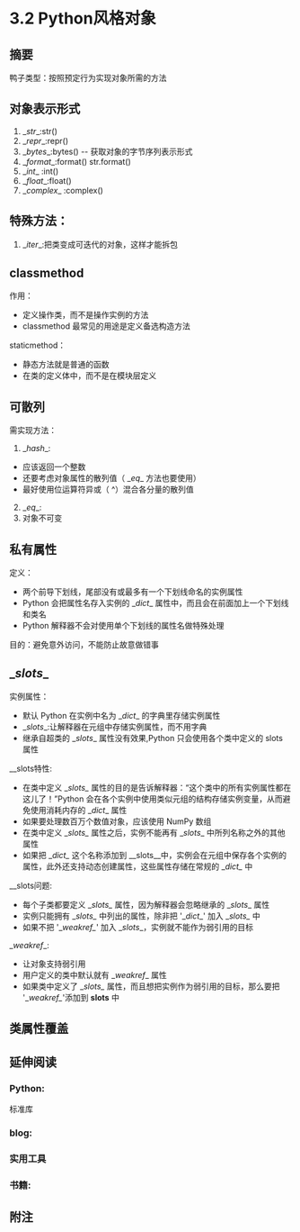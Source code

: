 # 3.2 Python风格对象
## 摘要
鸭子类型：按照预定行为实现对象所需的方法


## 对象表示形式
1. \__str__:str()
2. \__repr__:repr()
3. \__bytes__:bytes() -- 获取对象的字节序列表示形式
4. \__format__:format() str.format()
5. \__int__ :int()
6. \__float__:float()
7. \__complex__ :complex()

## 特殊方法：
 1. \__iter__:把类变成可迭代的对象，这样才能拆包

## classmethod
作用：
  - 定义操作类，而不是操作实例的方法
  - classmethod 最常见的用途是定义备选构造方法

staticmethod：
  - 静态方法就是普通的函数
  - 在类的定义体中，而不是在模块层定义


## 可散列
需实现方法：
1. \__hash__:
  - 应该返回一个整数
  - 还要考虑对象属性的散列值（ \__eq__ 方法也要使用）
  - 最好使用位运算符异或（ ^）混合各分量的散列值
2. \__eq__:
3. 对象不可变

## 私有属性
定义：
  - 两个前导下划线，尾部没有或最多有一个下划线命名的实例属性
  - Python 会把属性名存入实例的 \__dict__ 属性中，而且会在前面加上一个下划线和类名
  - Python 解释器不会对使用单个下划线的属性名做特殊处理

目的：避免意外访问，不能防止故意做错事

## \__slots__
实例属性：
  - 默认 Python 在实例中名为 \__dict__ 的字典里存储实例属性
  - \__slots__:让解释器在元组中存储实例属性，而不用字典
  - 继承自超类的 \__slots__ 属性没有效果,Python 只会使用各个类中定义的 slots 属性

\__slots特性:
  - 在类中定义 \__slots\__ 属性的目的是告诉解释器：“这个类中的所有实例属性都在这儿了！”Python 会在各个实例中使用类似元组的结构存储实例变量，从而避免使用消耗内存的 \__dict__ 属性
  - 如果要处理数百万个数值对象，应该使用 NumPy 数组
  - 在类中定义 \__slots\__ 属性之后，实例不能再有 \__slots__ 中所列名称之外的其他属性
  - 如果把 \__dict\__ 这个名称添加到 \__slots\__中，实例会在元组中保存各个实例的属性，此外还支持动态创建属性，这些属性存储在常规的 \__dict\__ 中

\__slots问题:
  - 每个子类都要定义 \__slots\__ 属性，因为解释器会忽略继承的 \__slots__ 属性
  - 实例只能拥有 \__slots\__ 中列出的属性，除非把 '\__dict__' 加入 \__slots\__ 中
  - 如果不把 '\__weakref\__' 加入 \__slots__，实例就不能作为弱引用的目标

\__weakref__:
  - 让对象支持弱引用
  - 用户定义的类中默认就有 \__weakref__ 属性
  - 如果类中定义了 \__slots\__ 属性，而且想把实例作为弱引用的目标，那么要把 '\__weakref\__'添加到 __slots__ 中


## 类属性覆盖

## 延伸阅读
### Python:
标准库

### blog:


### 实用工具  

### 书籍:

## 附注

